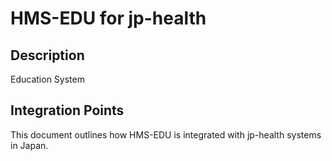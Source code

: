 # HMS-EDU for jp-health

## Description

Education System

## Integration Points

This document outlines how HMS-EDU is integrated with jp-health systems in Japan.

